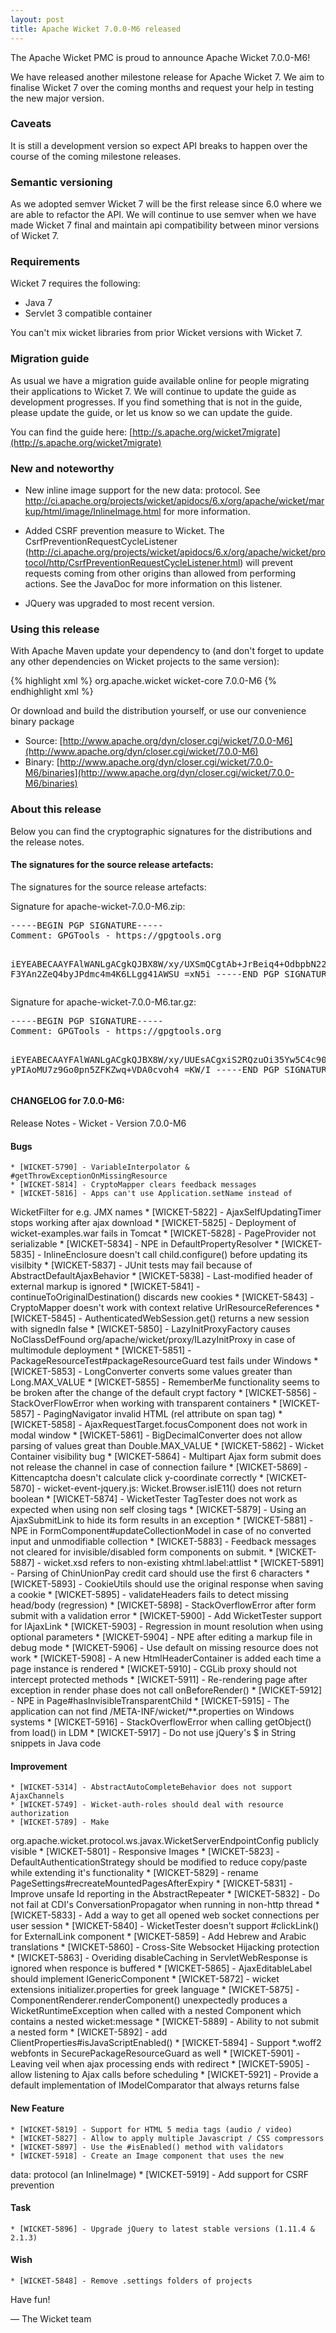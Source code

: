 ```yaml
---
layout: post
title: Apache Wicket 7.0.0-M6 released
---
```

The Apache Wicket PMC is proud to announce Apache Wicket 7.0.0-M6!

We have released another milestone release for Apache Wicket 7. We aim
to finalise Wicket 7 over the coming months and request your help in
testing the new major version.

### Caveats

It is still a development version so expect API breaks to happen over
the course of the coming milestone releases.

### Semantic versioning

As we adopted semver Wicket 7 will be the first release since 6.0 where
we are able to refactor the API. We will continue to use semver when we
have made Wicket 7 final and maintain api compatibility between minor
versions of Wicket 7.

### Requirements

Wicket 7 requires the following:

 - Java 7
 - Servlet 3 compatible container

You can't mix wicket libraries from prior Wicket versions with Wicket 7.

### Migration guide

As usual we have a migration guide available online for people
migrating their applications to Wicket 7. We will continue to update
the guide as development progresses. If you find something that is not
in the guide, please update the guide, or let us know so we can update
the guide.

You can find the guide here: [http://s.apache.org/wicket7migrate](http://s.apache.org/wicket7migrate)

### New and noteworthy

- New inline image support for the new data: protocol. See
http://ci.apache.org/projects/wicket/apidocs/6.x/org/apache/wicket/markup/html/image/InlineImage.html
for more information.

- Added CSRF prevention measure to Wicket. The
CsrfPreventionRequestCycleListener
(http://ci.apache.org/projects/wicket/apidocs/6.x/org/apache/wicket/protocol/http/CsrfPreventionRequestCycleListener.html)
will prevent requests coming from other origins than allowed from
performing actions. See the JavaDoc for more information on this
listener.

- JQuery was upgraded to most recent version.

### Using this release

With Apache Maven update your dependency to (and don't forget to
update any other dependencies on Wicket projects to the same version):

{% highlight xml %}
<dependency>
    <groupId>org.apache.wicket</groupId>
    <artifactId>wicket-core</artifactId>
    <version>7.0.0-M6</version>
</dependency>
{% endhighlight xml %}

Or download and build the distribution yourself, or use our
convenience binary package

 * Source: [http://www.apache.org/dyn/closer.cgi/wicket/7.0.0-M6](http://www.apache.org/dyn/closer.cgi/wicket/7.0.0-M6)
 * Binary: [http://www.apache.org/dyn/closer.cgi/wicket/7.0.0-M6/binaries](http://www.apache.org/dyn/closer.cgi/wicket/7.0.0-M6/binaries)

### About this release

Below you can find the cryptographic signatures for the distributions
and the release notes.

#### The signatures for the source release artefacts:

The signatures for the source release artefacts:

Signature for apache-wicket-7.0.0-M6.zip:

<div class="highlight"><pre>
-----BEGIN PGP SIGNATURE-----
Comment: GPGTools - https://gpgtools.org

iEYEABECAAYFAlWANLgACgkQJBX8W/xy/UXSmQCgtAb+JrBeiq4+OdbpbN22sy+/
F3YAn2ZeQ4byJPdmc4m4K6LLgg41AWSU
=xN5i
-----END PGP SIGNATURE-----
</pre></div>

Signature for apache-wicket-7.0.0-M6.tar.gz:

<div class="highlight"><pre>
-----BEGIN PGP SIGNATURE-----
Comment: GPGTools - https://gpgtools.org

iEYEABECAAYFAlWANLgACgkQJBX8W/xy/UUEsACgxiS2RQzuOi35Yw5C4c90KAFZ
yPIAoMU7z9Go0pn5ZFKZwq+VDA0cvoh4
=KW/I
-----END PGP SIGNATURE-----
</pre></div>

#### CHANGELOG for 7.0.0-M6:

Release Notes - Wicket - Version 7.0.0-M6

#### Bugs

    * [WICKET-5790] - VariableInterpolator & #getThrowExceptionOnMissingResource
    * [WICKET-5814] - CryptoMapper clears feedback messages
    * [WICKET-5816] - Apps can't use Application.setName instead of
WicketFilter for e.g. JMX names
    * [WICKET-5822] - AjaxSelfUpdatingTimer stops working after ajax download
    * [WICKET-5825] - Deployment of wicket-examples.war fails in Tomcat
    * [WICKET-5828] - PageProvider not serializable
    * [WICKET-5834] - NPE in DefaultPropertyResolver
    * [WICKET-5835] - InlineEnclosure doesn't call child.configure()
before updating its visilbity
    * [WICKET-5837] - JUnit tests may fail because of
AbstractDefaultAjaxBehavior
    * [WICKET-5838] - Last-modified header of external markup is ignored
    * [WICKET-5841] - continueToOriginalDestination() discards new cookies
    * [WICKET-5843] - CryptoMapper doesn't work with context relative
UrlResourceReferences
    * [WICKET-5845] - AuthenticatedWebSession.get() returns a new
session with signedIn false
    * [WICKET-5850] - LazyInitProxyFactory causes NoClassDefFound
org/apache/wicket/proxy/ILazyInitProxy in case of multimodule
deployment
    * [WICKET-5851] - PackageResourceTest#packageResourceGuard test
fails under Windows
    * [WICKET-5853] - LongConverter converts some values greater than
Long.MAX_VALUE
    * [WICKET-5855] - RememberMe functionality seems to be broken
after the change of the default crypt factory
    * [WICKET-5856] - StackOverFlowError when working with transparent
containers
    * [WICKET-5857] - PagingNavigator invalid HTML (rel attribute on span tag)
    * [WICKET-5858] - AjaxRequestTarget.focusComponent does not work
in modal window
    * [WICKET-5861] - BigDecimalConverter does not allow parsing of
values great than Double.MAX_VALUE
    * [WICKET-5862] - Wicket Container visibility bug
    * [WICKET-5864] - Multipart Ajax form submit does not release the
channel in case of connection failure
    * [WICKET-5869] - Kittencaptcha doesn't calculate click
y-coordinate correctly
    * [WICKET-5870] - wicket-event-jquery.js: Wicket.Browser.isIE11()
does not return boolean
    * [WICKET-5874] - WicketTester TagTester does not work as expected
when using non self closing tags
    * [WICKET-5879] - Using an AjaxSubmitLink to hide its form results
in an exception
    * [WICKET-5881] - NPE in FormComponent#updateCollectionModel in
case of no converted input and unmodifiable collection
    * [WICKET-5883] - Feedback messages not cleared for
invisible/disabled form components on submit.
    * [WICKET-5887] - wicket.xsd refers to non-existing xhtml.label:attlist
    * [WICKET-5891] - Parsing of ChinUnionPay credit card should use
the first 6 characters
    * [WICKET-5893] - CookieUtils should use the original response
when saving a cookie
    * [WICKET-5895] - validateHeaders fails to detect missing
head/body (regression)
    * [WICKET-5898] - StackOverflowError after form submit with a
validation error
    * [WICKET-5900] - Add WicketTester support for IAjaxLink
    * [WICKET-5903] - Regression in mount resolution when using
optional parameters
    * [WICKET-5904] - NPE after editing a markup file in debug mode
    * [WICKET-5906] - Use default on missing resource does not work
    * [WICKET-5908] - A new HtmlHeaderContainer is added each time a
page instance is rendered
    * [WICKET-5910] - CGLib proxy should not intercept protected methods
    * [WICKET-5911] - Re-rendering page after exception in render
phase does not call onBeforeRender()
    * [WICKET-5912] - NPE in Page#hasInvisibleTransparentChild
    * [WICKET-5915] - The application can not find
/META-INF/wicket/**.properties on Windows systems
    * [WICKET-5916] - StackOverflowError when calling getObject() from
load() in LDM
    * [WICKET-5917] - Do not use jQuery's $ in String snippets in Java code

#### Improvement

    * [WICKET-5314] - AbstractAutoCompleteBehavior does not support AjaxChannels
    * [WICKET-5749] - Wicket-auth-roles should deal with resource authorization
    * [WICKET-5789] - Make
org.apache.wicket.protocol.ws.javax.WicketServerEndpointConfig
publicly visible
    * [WICKET-5801] - Responsive Images
    * [WICKET-5823] - DefaultAuthenticationStrategy should be modified
to reduce copy/paste while extending it's functionality
    * [WICKET-5829] - rename PageSettings#recreateMountedPagesAfterExpiry
    * [WICKET-5831] - Improve unsafe Id reporting in the AbstractRepeater
    * [WICKET-5832] - Do not fail at CDI's ConversationPropagator when
running in non-http thread
    * [WICKET-5833] - Add a way to get all opened web socket
connections per user session
    * [WICKET-5840] - WicketTester doesn't support #clickLink() for
ExternalLink component
    * [WICKET-5859] - Add Hebrew and Arabic translations
    * [WICKET-5860] - Cross-Site Websocket Hijacking protection
    * [WICKET-5863] - Overiding disableCaching in ServletWebResponse
is ignored when responce is buffered
    * [WICKET-5865] - AjaxEditableLabel should implement IGenericComponent
    * [WICKET-5872] - wicket extensions initializer.properties for
greek language
    * [WICKET-5875] - ComponentRenderer.renderComponent() unexpectedly
produces a WicketRuntimeException when called with a nested Component
which contains a nested wicket:message
    * [WICKET-5889] - Ability to not submit a nested form
    * [WICKET-5892] - add ClientProperties#isJavaScriptEnabled()
    * [WICKET-5894] - Support *.woff2 webfonts in
SecurePackageResourceGuard as well
    * [WICKET-5901] - Leaving veil when ajax processing ends with redirect
    * [WICKET-5905] - allow listening to Ajax calls before scheduling
    * [WICKET-5921] - Provide a default implementation of
IModelComparator that always returns false

#### New Feature

    * [WICKET-5819] - Support for HTML 5 media tags (audio / video)
    * [WICKET-5827] - Allow to apply multiple Javascript / CSS compressors
    * [WICKET-5897] - Use the #isEnabled() method with validators
    * [WICKET-5918] - Create an Image component that uses the new
data: protocol (an InlineImage)
    * [WICKET-5919] - Add support for CSRF prevention

#### Task

    * [WICKET-5896] - Upgrade jQuery to latest stable versions (1.11.4 & 2.1.3)

#### Wish

    * [WICKET-5848] - Remove .settings folders of projects

Have fun!

— The Wicket team
